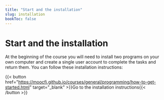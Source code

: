 ```yaml
---
title: "Start and the installation"
slug: installation
bookToc: false
---
```


# Start and the installation

At the beginning of the course you will need to install two programs on your own computer and create a single user account to complete the tasks and return them. You can follow these installation instructions:

{{< button href="https://moocfi.github.io/courses/general/programming/how-to-get-started.html" target="_blank" >}}Go to the installation instructions{{< /button >}}